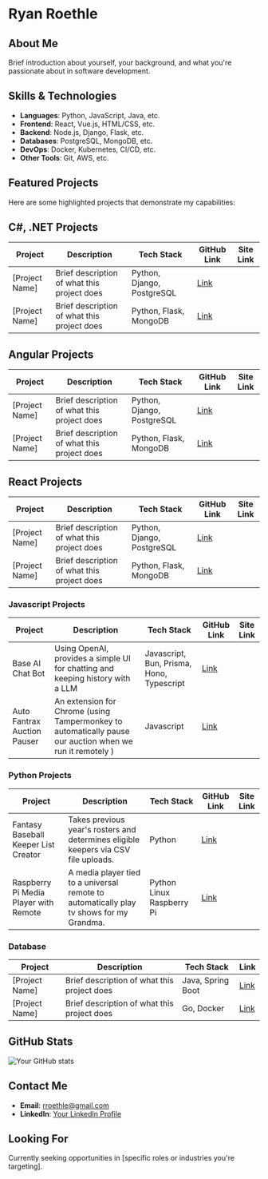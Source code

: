 # Ryan Roethle

## About Me
Brief introduction about yourself, your background, and what you're passionate about in software development.

## Skills & Technologies
- **Languages**: Python, JavaScript, Java, etc.
- **Frontend**: React, Vue.js, HTML/CSS, etc.
- **Backend**: Node.js, Django, Flask, etc.
- **Databases**: PostgreSQL, MongoDB, etc.
- **DevOps**: Docker, Kubernetes, CI/CD, etc.
- **Other Tools**: Git, AWS, etc.

## Featured Projects
Here are some highlighted projects that demonstrate my capabilities:

## C#, .NET Projects
| Project | Description | Tech Stack | GitHub Link | Site Link |
|---------|-------------|------------|-------------| ----------|
| [Project Name] | Brief description of what this project does | Python, Django, PostgreSQL | [Link](URL) | |
| [Project Name] | Brief description of what this project does | Python, Flask, MongoDB | [Link](URL) | |

## Angular Projects
| Project | Description | Tech Stack | GitHub Link | Site Link |
|---------|-------------|------------|-------------| ----------|
| [Project Name] | Brief description of what this project does | Python, Django, PostgreSQL | [Link](URL) | |
| [Project Name] | Brief description of what this project does | Python, Flask, MongoDB | [Link](URL) | |

## React Projects
| Project | Description | Tech Stack | GitHub Link | Site Link |
|---------|-------------|------------|-------------| ----------|
| [Project Name] | Brief description of what this project does | Python, Django, PostgreSQL | [Link](URL) | | 
| [Project Name] | Brief description of what this project does | Python, Flask, MongoDB | [Link](URL) | |

### Javascript Projects
| Project | Description | Tech Stack | GitHub Link | Site Link |
|---------|-------------|------------|-------------| ----------|
| Base AI Chat Bot | Using OpenAI, provides a simple UI for chatting and keeping history with a LLM | Javascript, Bun, Prisma, Hono, Typescript | [Link](https://github.com/rroethle7474/ai-chat/tree/main/ai-chat) | |
| Auto Fantrax Auction Pauser | An extension for Chrome (using Tampermonkey to automatically pause our auction when we run it remotely ) | Javascript | [Link](https://github.com/rroethle7474/JCL-Auction-Pauser) | |


### Python Projects
| Project | Description | Tech Stack | GitHub Link | Site Link |
|---------|-------------|------------|-------------| ----------|
| Fantasy Baseball Keeper List Creator | Takes previous year's rosters and determines eligible keepers via CSV file uploads. | Python | [Link](https://github.com/rroethle7474/JCL2025-Roster) | | 
| Raspberry Pi Media Player with Remote | A media player tied to a universal remote to automatically play tv shows for my Grandma. | Python Linux Raspberry Pi| [Link](https://github.com/rroethle7474/auto-remote-media-rasp-pi) | |

### Database
| Project | Description | Tech Stack | Link |
|---------|-------------|------------|------|
| [Project Name] | Brief description of what this project does | Java, Spring Boot | [Link](URL) |
| [Project Name] | Brief description of what this project does | Go, Docker | [Link](URL) |

## GitHub Stats
![Your GitHub stats](https://github-readme-stats.vercel.app/api?username=rroethle7474&show_icons=true&theme=radical)

## Contact Me
- **Email**: rroethle@gmail.com
- **LinkedIn**: [Your LinkedIn Profile](URL)

## Looking For
Currently seeking opportunities in [specific roles or industries you're targeting].
